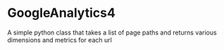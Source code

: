 # GoogleAnalytics4
A simple python class that takes a list of page paths and returns various dimensions and metrics for each url
